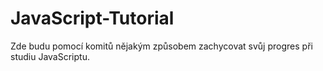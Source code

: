 # JavaScript-Tutorial
Zde budu pomocí komitů nějakým způsobem zachycovat svůj progres při studiu JavaScriptu.